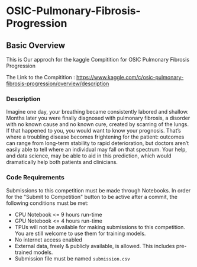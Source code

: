 # OSIC-Pulmonary-Fibrosis-Progression
## Basic Overview 
This is Our approch for the kaggle Compitition for OSIC Pulmonary Fibrosis Progression

The Link to the Compitition : https://www.kaggle.com/c/osic-pulmonary-fibrosis-progression/overview/description

### Description

Imagine one day, your breathing became consistently labored and shallow. Months later you were finally diagnosed with pulmonary fibrosis, a disorder with no known cause and no known cure, created by scarring of the lungs. If that happened to you, you would want to know your prognosis. That’s where a troubling disease becomes frightening for the patient: outcomes can range from long-term stability to rapid deterioration, but doctors aren’t easily able to tell where an individual may fall on that spectrum. Your help, and data science, may be able to aid in this prediction, which would dramatically help both patients and clinicians.

### Code Requirements 

Submissions to this competition must be made through Notebooks. In order for the "Submit to Competition" button to be active after a commit, the following conditions must be met:

* CPU Notebook <= 9 hours run-time
* GPU Notebook <= 4 hours run-time
* TPUs will not be available for making submissions to this competition. You are still welcome to use them for training models.
* No internet access enabled
* External data, freely & publicly available, is allowed. This includes pre-trained models.
* Submission file must be named ```submission.csv```
